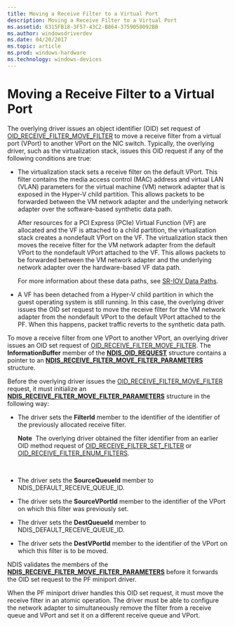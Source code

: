 ```yaml
---
title: Moving a Receive Filter to a Virtual Port
description: Moving a Receive Filter to a Virtual Port
ms.assetid: 6315FB18-3F57-43C2-B864-3759058092BB
ms.author: windowsdriverdev
ms.date: 04/20/2017
ms.topic: article
ms.prod: windows-hardware
ms.technology: windows-devices
---
```


# Moving a Receive Filter to a Virtual Port


The overlying driver issues an object identifier (OID) set request of [OID\_RECEIVE\_FILTER\_MOVE\_FILTER](https://msdn.microsoft.com/library/windows/hardware/hh451845) to move a receive filter from a virtual port (VPort) to another VPort on the NIC switch. Typically, the overlying driver, such as the virtualization stack, issues this OID request if any of the following conditions are true:

-   The virtualization stack sets a receive filter on the default VPort. This filter contains the media access control (MAC) address and virtual LAN (VLAN) parameters for the virtual machine (VM) network adapter that is exposed in the Hyper-V child partition. This allows packets to be forwarded between the VM network adapter and the underlying network adapter over the software-based synthetic data path.

    After resources for a PCI Express (PCIe) Virtual Function (VF) are allocated and the VF is attached to a child partition, the virtualization stack creates a nondefault VPort on the VF. The virtualization stack then moves the receive filter for the VM network adapter from the default VPort to the nondefault VPort attached to the VF. This allows packets to be forwarded between the VM network adapter and the underlying network adapter over the hardware-based VF data path.

    For more information about these data paths, see [SR-IOV Data Paths](sr-iov-data-paths.md).

-   A VF has been detached from a Hyper-V child partition in which the guest operating system is still running. In this case, the overlying driver issues the OID set request to move the receive filter for the VM network adapter from the nondefault VPort to the default VPort attached to the PF. When this happens, packet traffic reverts to the synthetic data path.

To move a receive filter from one VPort to another VPort, an overlying driver issues an OID set request of [OID\_RECEIVE\_FILTER\_MOVE\_FILTER](https://msdn.microsoft.com/library/windows/hardware/hh451845). The **InformationBuffer** member of the [**NDIS\_OID\_REQUEST**](https://msdn.microsoft.com/library/windows/hardware/ff566710) structure contains a pointer to an [**NDIS\_RECEIVE\_FILTER\_MOVE\_FILTER\_PARAMETERS**](https://msdn.microsoft.com/library/windows/hardware/ff567166) structure.

Before the overlying driver issues the [OID\_RECEIVE\_FILTER\_MOVE\_FILTER](https://msdn.microsoft.com/library/windows/hardware/hh451845) request, it must initialize an [**NDIS\_RECEIVE\_FILTER\_MOVE\_FILTER\_PARAMETERS**](https://msdn.microsoft.com/library/windows/hardware/hh451651) structure in the following way:

-   The driver sets the **FilterId** member to the identifier of the identifier of the previously allocated receive filter.

    **Note**  The overlying driver obtained the filter identifier from an earlier OID method request of [OID\_RECEIVE\_FILTER\_SET\_FILTER](https://msdn.microsoft.com/library/windows/hardware/ff569795) or [OID\_RECEIVE\_FILTER\_ENUM\_FILTERS](https://msdn.microsoft.com/library/windows/hardware/ff569787).

     

-   The driver sets the **SourceQueueId** member to NDIS\_DEFAULT\_RECEIVE\_QUEUE\_ID.

-   The driver sets the **SourceVPortId** member to the identifier of the VPort on which this filter was previously set.

-   The driver sets the **DestQueueId** member to NDIS\_DEFAULT\_RECEIVE\_QUEUE\_ID.

-   The driver sets the **DestVPortId** member to the identifier of the VPort on which this filter is to be moved.

NDIS validates the members of the [**NDIS\_RECEIVE\_FILTER\_MOVE\_FILTER\_PARAMETERS**](https://msdn.microsoft.com/library/windows/hardware/hh451651) before it forwards the OID set request to the PF miniport driver.

When the PF miniport driver handles this OID set request, it must move the receive filter in an atomic operation. The driver must be able to configure the network adapter to simultaneously remove the filter from a receive queue and VPort and set it on a different receive queue and VPort.

 

 





